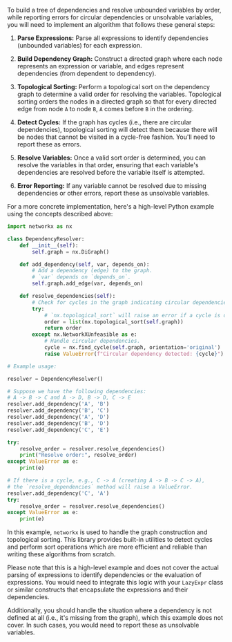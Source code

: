 To build a tree of dependencies and resolve unbounded variables by order, while reporting errors for circular dependencies or unsolvable variables, you will need to implement an algorithm that follows these general steps:

1. **Parse Expressions:**
   Parse all expressions to identify dependencies (unbounded variables) for each expression.

2. **Build Dependency Graph:**
   Construct a directed graph where each node represents an expression or variable, and edges represent dependencies (from dependent to dependency).

3. **Topological Sorting:**
   Perform a topological sort on the dependency graph to determine a valid order for resolving the variables. Topological sorting orders the nodes in a directed graph so that for every directed edge from node `A` to node `B`, `A` comes before `B` in the ordering.

4. **Detect Cycles:**
   If the graph has cycles (i.e., there are circular dependencies), topological sorting will detect them because there will be nodes that cannot be visited in a cycle-free fashion. You'll need to report these as errors.

5. **Resolve Variables:**
   Once a valid sort order is determined, you can resolve the variables in that order, ensuring that each variable's dependencies are resolved before the variable itself is attempted.

6. **Error Reporting:**
   If any variable cannot be resolved due to missing dependencies or other errors, report these as unsolvable variables.

For a more concrete implementation, here's a high-level Python example using the concepts described above:

```python
import networkx as nx

class DependencyResolver:
    def __init__(self):
        self.graph = nx.DiGraph()

    def add_dependency(self, var, depends_on):
        # Add a dependency (edge) to the graph.
        # `var` depends on `depends_on`.
        self.graph.add_edge(var, depends_on)

    def resolve_dependencies(self):
        # Check for cycles in the graph indicating circular dependencies.
        try:
            # `nx.topological_sort` will raise an error if a cycle is detected.
            order = list(nx.topological_sort(self.graph))
            return order
        except nx.NetworkXUnfeasible as e:
            # Handle circular dependencies.
            cycle = nx.find_cycle(self.graph, orientation='original')
            raise ValueError(f"Circular dependency detected: {cycle}") from e

# Example usage:

resolver = DependencyResolver()

# Suppose we have the following dependencies:
# A -> B -> C and A -> D, B -> D, C -> E
resolver.add_dependency('A', 'B')
resolver.add_dependency('B', 'C')
resolver.add_dependency('A', 'D')
resolver.add_dependency('B', 'D')
resolver.add_dependency('C', 'E')

try:
    resolve_order = resolver.resolve_dependencies()
    print("Resolve order:", resolve_order)
except ValueError as e:
    print(e)

# If there is a cycle, e.g., C -> A (creating A -> B -> C -> A),
# the `resolve_dependencies` method will raise a ValueError.
resolver.add_dependency('C', 'A')
try:
    resolve_order = resolver.resolve_dependencies()
except ValueError as e:
    print(e)
```

In this example, `networkx` is used to handle the graph construction and topological sorting. This library provides built-in utilities to detect cycles and perform sort operations which are more efficient and reliable than writing these algorithms from scratch.

Please note that this is a high-level example and does not cover the actual parsing of expressions to identify dependencies or the evaluation of expressions. You would need to integrate this logic with your `LazyExpr` class or similar constructs that encapsulate the expressions and their dependencies.

Additionally, you should handle the situation where a dependency is not defined at all (i.e., it's missing from the graph), which this example does not cover. In such cases, you would need to report these as unsolvable variables.
